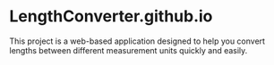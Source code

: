 # LengthConverter.github.io
This project is a web-based application designed to help you convert lengths between different measurement units quickly and easily. 

